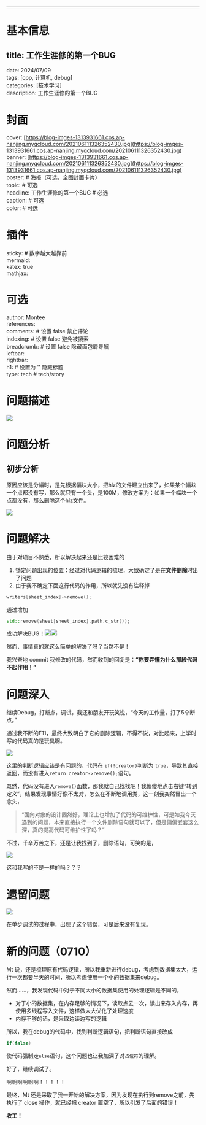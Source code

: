 ---

# 基本信息
## title: 工作生涯修的第一个BUG  
date: 2024/07/09  
tags: [cpp, 计算机, debug]  
categories: [技术学习]  
description: 工作生涯修的第一个BUG  
# 封面  
cover: [https://blog-imges-1313931661.cos.ap-nanjing.myqcloud.com/202106111326352430.jpg](https://blog-imges-1313931661.cos.ap-nanjing.myqcloud.com/202106111326352430.jpg)  
banner: [https://blog-imges-1313931661.cos.ap-nanjing.myqcloud.com/202106111326352430.jpg](https://blog-imges-1313931661.cos.ap-nanjing.myqcloud.com/202106111326352430.jpg)  
poster:  # 海报（可选，全图封面卡片）  
  topic: # 可选  
  headline:  工作生涯修的第一个BUG # 必选  
  caption:  # 可选  
  color:  # 可选  
# 插件  
sticky: # 数字越大越靠前  
mermaid:  
katex: true  
mathjax:   
# 可选  
author: Montee  
references:  
comments: # 设置 false 禁止评论  
indexing: # 设置 false 避免被搜索  
breadcrumb: # 设置 false 隐藏面包屑导航  
leftbar:   
rightbar:  
h1: # 设置为 '' 隐藏标题  
type: tech # tech/story
# 问题描述
![](https://blog-imges-1313931661.cos.ap-nanjing.myqcloud.com/image-20240709191136256.png)



# 问题分析
## 初步分析
原因应该是分幅时，是先根据幅块大小，把hlz的文件建立出来了，如果某个幅块一个点都没有写，那么就只有一个头，是100M，修改方案为：如果一个幅块一个点都没有，那么删除这个hlz文件。

![](https://blog-imges-1313931661.cos.ap-nanjing.myqcloud.com/image-20240709191318342.png)

# 问题解决
由于对项目不熟悉，所以解决起来还是比较困难的

1. 锁定问题出现的位置：经过对代码逻辑的梳理，大致确定了是在**文件删除**时出了问题
2. 由于我不确定下面这行代码的作用，所以就先没有注释掉

```cpp
writers[sheet_index]->remove();
```

通过增加

```cpp
std::remove(sheet[sheet_index].path.c_str());
```

成功解决BUG！![](https://blog-imges-1313931661.cos.ap-nanjing.myqcloud.com/image-20240709192042152.png)![](https://blog-imges-1313931661.cos.ap-nanjing.myqcloud.com/image-20240709192108926.png)



然而，事情真的就这么简单的解决了吗？当然不是！

我兴奋地 commit 我修改的代码，然而收到的回复是：**“你要弄懂为什么那段代码不起作用！”**

# 问题深入
继续Debug，打断点，调试，我还和朋友开玩笑说，“今天的工作量，打了5个断点。”

通过我不断的F11，最终大致明白了它的删除逻辑，不得不说，对比起来，上学时写的代码真的是玩具啊。

![](https://blog-imges-1313931661.cos.ap-nanjing.myqcloud.com/image-20240709193251564.png)

这里的判断逻辑应该是有问题的，代码在 ``if(!creator)``判断为 ``true``，导致其直接返回，而没有进入``return creator->remove();``语句。

既然，代码没有进入``remove()``函数，那我就自己找找吧！我傻傻地点击右键“转到定义”，结果发现事情好像不太对，怎么在不断地调用类，这一刻我突然冒出一个念头，

>  “面向对象的设计固然好，理论上也增加了代码的可维护性，可是如我今天遇到的问题，本来直接执行一个文件删除语句就可以了，但是偏偏嵌套这么深，真的提高代码可维护性了吗？”
>

不过，千辛万苦之下，还是让我找到了，删除语句，可笑的是，

![](https://blog-imges-1313931661.cos.ap-nanjing.myqcloud.com/image-20240709193916196.png)

这和我写的不是一样的吗？？？



# 遗留问题
![](https://blog-imges-1313931661.cos.ap-nanjing.myqcloud.com/image-20240709193955633.png)

在单步调试的过程中，出现了这个错误，可是后来没有复现。





# 新的问题（0710）
Mt 说，还是梳理原有代码逻辑，所以我重新进行debug，考虑到数据集太大，运行一次都要半天的时间，所以考虑使用一个小的数据集来debug。

然而……，我发现代码中对于不同大小的数据集使用的处理逻辑是不同的，

+ 对于小的数据集，在内存足够的情况下，读取点云一次，读出来存入内存，再使用多线程写入文件，这样做大大优化了处理速度
+ 内存不够的话，是采取边读边写的逻辑

所以，我在debug的代码中，找到判断逻辑语句，把判断语句直接改成

```cpp
if(false)
```

使代码强制走`else`语句，这个问题也让我加深了对`占位符`的理解。

好了，继续调试了。

啊啊啊啊啊啊！！！！！

最终，Mt 还是采取了我一开始的解决方案，因为发现在执行到remove之前，先执行了 close 操作，就已经把 creator 置空了，所以引发了后面的错误！

**收工！**

